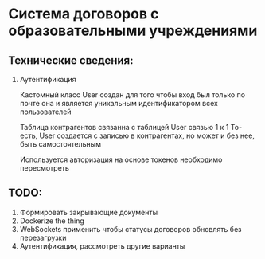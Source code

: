 # Система договоров с образовательными учреждениями


## Технические сведения:

1. Аутентификация

   Кастомный класс User создан для того чтобы вход был только по почте
   она и является уникальным идентификатором всех пользователей

   Таблица контрагентов связанна с таблицей User связью 1 к 1
   То-есть, User создается с записью в контрагентах,
   но может и без нее, быть самостоятельным

   Используется авторизация на основе токенов
   необходимо пересмотреть

## TODO:

1. Формировать закрывающие документы
2. Dockerize the thing
3. WebSockets применить чтобы статусы договоров обновлять без перезагрузки
4. Аутентификация, рассмотреть другие варианты
